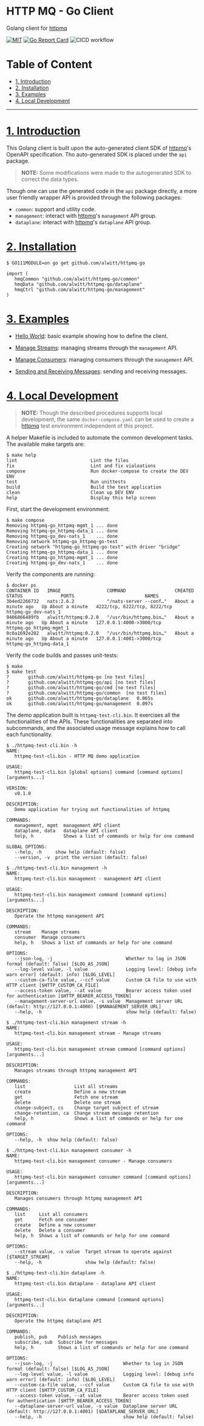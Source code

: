 # HTTP MQ - Go Client

Golang client for [httpmq](https://github.com/alwitt/httpmq)

[![MIT][License-Image]][License-Url] [![Go Report Card][ReportCard-Image]][ReportCard-Url] ![CICD workflow](https://github.com/alwitt/httpmq-go/actions/workflows/cicd.yaml/badge.svg)

[License-Url]: https://mit-license.org/
[License-Image]: https://img.shields.io/badge/License-MIT-blue.svg
[ReportCard-Url]: https://goreportcard.com/report/github.com/alwitt/httpmq-go
[ReportCard-Image]: https://goreportcard.com/badge/github.com/alwitt/httpmq-go

# Table of Content

- [1. Introduction](#1-introduction)
- [2. Installation](#2-installation)
- [3. Examples](#3-examples)
- [4. Local Development](#4-local-development)

---

# [1. Introduction](#table-of-content)

This Golang client is built upon the auto-generated client SDK of [httpmq](https://github.com/alwitt/httpmq)'s OpenAPI specification. Tho auto-generated SDK is placed under the `api` package.

> **NOTE:** Some modifications were made to the autogenerated SDK to correct the data types.

Though one can use the generated code in the `api` package directly, a more user friendly wrapper API is provided through the following packages:

* `common`: support and utility code.
* `management`: interact with [httpmq](https://github.com/alwitt/httpmq)'s `management` API group.
* `dataplane`: interact with [httpmq](https://github.com/alwitt/httpmq)'s `dataplane` API group.

# [2. Installation](#table-of-content)

```shell
$ GO111MODULE=on go get github.com/alwitt/httpmq-go
```

```golang
import (
   hmqCommon "github.com/alwitt/httpmq-go/common"
   hmqData "github.com/alwitt/httpmq-go/dataplane"
   hmqCtrl "github.com/alwitt/httpmq-go/management"
)
```

# [3. Examples](#table-of-content)

- [Hello World](examples/hello-world/README.md): basic example showing how to define the client.

- [Manage Streams](examples/manage-streams/README.md): managing streams through the `management` API.

- [Manage Consumers](examples/manage-consumers/README.md): managing consumers through the `management` API.

- [Sending and Receiving Messages](examples/sending-messages/README.md): sending and receiving messages.

# [4. Local Development](#table-of-content)

> **NOTE:** Though the described procedures supports local development, the same `docker-compose.yaml` can be used to create a [httpmq](https://github.com/alwitt/httpmq) test environment independent of this project.

A helper Makefile is included to automate the common development tasks. The available make targets are:

```shell
$ make help
lint                           Lint the files
fix                            Lint and fix vialoations
compose                        Run docker-compose to create the DEV ENV
test                           Run unittests
build                          Build the test application
clean                          Clean up DEV ENV
help                           Display this help screen
```

First, start the development environment:

```shell
$ make compose
Removing httpmq-go_httpmq-mgmt_1 ... done
Removing httpmq-go_httpmq-data_1 ... done
Removing httpmq-go_dev-nats_1    ... done
Removing network httpmq-go_httpmq-go-test
Creating network "httpmq-go_httpmq-go-test" with driver "bridge"
Creating httpmq-go_httpmq-data_1 ... done
Creating httpmq-go_httpmq-mgmt_1 ... done
Creating httpmq-go_dev-nats_1    ... done
```

Verify the components are running:

```shell
$ docker ps
CONTAINER ID   IMAGE                 COMMAND                  CREATED              STATUS              PORTS                          NAMES
3b4ed2266732   nats:2.6.2            "/nats-server --conf…"   About a minute ago   Up About a minute   4222/tcp, 6222/tcp, 8222/tcp   httpmq-go_dev-nats_1
9406866489fb   alwitt/httpmq:0.2.0   "/usr/bin/httpmq.bin…"   About a minute ago   Up About a minute   127.0.0.1:4000->3000/tcp       httpmq-go_httpmq-mgmt_1
0c0a1692e202   alwitt/httpmq:0.2.0   "/usr/bin/httpmq.bin…"   About a minute ago   Up About a minute   127.0.0.1:4001->3000/tcp       httpmq-go_httpmq-data_1
```

Verify the code builds and passes unit-tests:

```shell
$ make
$ make test
?   	github.com/alwitt/httpmq-go	[no test files]
?   	github.com/alwitt/httpmq-go/api	[no test files]
?   	github.com/alwitt/httpmq-go/cmd	[no test files]
?   	github.com/alwitt/httpmq-go/common	[no test files]
ok  	github.com/alwitt/httpmq-go/dataplane	0.065s
ok  	github.com/alwitt/httpmq-go/management	0.097s
```

The demo application built is `httpmq-test-cli.bin`. It exercises all the functionalities of the APIs. These functionalities are separated into subcommands, and the associated usage message explains how to call each functionality.

```shell
$ ./httpmq-test-cli.bin -h
NAME:
   httpmq-test-cli.bin - HTTP MQ demo application

USAGE:
   httpmq-test-cli.bin [global options] command [command options] [arguments...]

VERSION:
   v0.1.0

DESCRIPTION:
   Demo application for trying out functionalities of httpmq

COMMANDS:
   management, mgmt  management API client
   dataplane, data   dataplane API client
   help, h           Shows a list of commands or help for one command

GLOBAL OPTIONS:
   --help, -h     show help (default: false)
   --version, -v  print the version (default: false)
```

```shell
$ ./httpmq-test-cli.bin management -h
NAME:
   httpmq-test-cli.bin management - management API client

USAGE:
   httpmq-test-cli.bin management command [command options] [arguments...]

DESCRIPTION:
   Operate the httpmq management API

COMMANDS:
   stream    Manage streams
   consumer  Manage consumers
   help, h   Shows a list of commands or help for one command

OPTIONS:
   --json-log, -j                           Whether to log in JSON format (default: false) [$LOG_AS_JSON]
   --log-level value, -l value              Logging level: [debug info warn error] (default: info) [$LOG_LEVEL]
   --custom-ca-file value, --ccf value      Custom CA file to use with HTTP client [$HTTP_CUSTOM_CA_FILE]
   --access-token value, --at value         Bearer access token used for authentication [$HTTP_BEARER_ACCESS_TOKEN]
   --management-server-url value, -s value  Management server URL (default: http://127.0.0.1:4000) [$MANAGEMENT_SERVER_URL]
   --help, -h                               show help (default: false)
```

```shell
$ ./httpmq-test-cli.bin management stream -h
NAME:
   httpmq-test-cli.bin management stream - Manage streams

USAGE:
   httpmq-test-cli.bin management stream command [command options] [arguments...]

DESCRIPTION:
   Manages streams through httpmq management API

COMMANDS:
   list                  List all streams
   create                Define a new stream
   get                   Fetch one stream
   delete                Delete one stream
   change-subject, cs    Change target subject of stream
   change-retention, ca  Change stream message retention
   help, h               Shows a list of commands or help for one command

OPTIONS:
   --help, -h  show help (default: false)
```

```shell
$ ./httpmq-test-cli.bin management consumer -h
NAME:
   httpmq-test-cli.bin management consumer - Manage consumers

USAGE:
   httpmq-test-cli.bin management consumer command [command options] [arguments...]

DESCRIPTION:
   Manages consumers through httpmq management API

COMMANDS:
   list     List all consumers
   get      Fetch one consumer
   create   Define a new consumer
   delete   Delete a consumer
   help, h  Shows a list of commands or help for one command

OPTIONS:
   --stream value, -s value  Target stream to operate against [$TARGET_STREAM]
   --help, -h                show help (default: false)
```

```shell
$ ./httpmq-test-cli.bin dataplane -h
NAME:
   httpmq-test-cli.bin dataplane - dataplane API client

USAGE:
   httpmq-test-cli.bin dataplane command [command options] [arguments...]

DESCRIPTION:
   Operate the httpmq dataplane API

COMMANDS:
   publish, pub    Publish messages
   subscribe, sub  Subscribe for messages
   help, h         Shows a list of commands or help for one command

OPTIONS:
   --json-log, -j                          Whether to log in JSON format (default: false) [$LOG_AS_JSON]
   --log-level value, -l value             Logging level: [debug info warn error] (default: info) [$LOG_LEVEL]
   --custom-ca-file value, --ccf value     Custom CA file to use with HTTP client [$HTTP_CUSTOM_CA_FILE]
   --access-token value, --at value        Bearer access token used for authentication [$HTTP_BEARER_ACCESS_TOKEN]
   --dataplane-server-url value, -s value  Dataplane server URL (default: http://127.0.0.1:4001) [$DATAPLANE_SERVER_URL]
   --help, -h                              show help (default: false)
```
